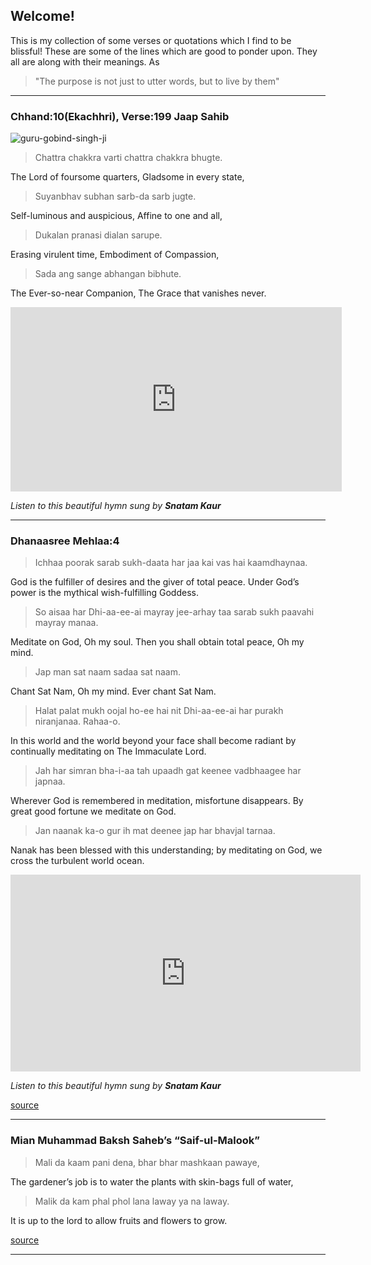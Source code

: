 ## Welcome!
This is my collection of some verses or quotations which I find to be blissful! 
These are some of the lines which are good to ponder upon. They all are along with their meanings.
As 
> "The purpose is not just to utter words, but to live by them"

---

### Chhand:10(Ekachhri), Verse:199 Jaap Sahib

![guru-gobind-singh-ji](https://github.com/amandeep511997/amandeep511997.github.io/blob/master/img/artwork/guru-gobind-singh-ji.jpg)

> Chattra chakkra varti chattra chakkra bhugte.

The Lord of foursome quarters, Gladsome in every state,

> Suyanbhav subhan sarb-da sarb jugte.

Self-luminous and auspicious, Affine to one and all,

> Dukalan pranasi dialan sarupe.

Erasing virulent time, Embodiment of Compassion,

> Sada ang sange abhangan bibhute.

The Ever-so-near Companion, The Grace that vanishes never.

<iframe width="530" height="295" src="https://www.youtube.com/embed/Z2gHpYOx22U" frameborder="0" allow="accelerometer; autoplay; encrypted-media; gyroscope; picture-in-picture" allowfullscreen></iframe>

*Listen to this beautiful hymn sung by **Snatam Kaur***

---

### Dhanaasree Mehlaa:4

> Ichhaa poorak sarab sukh-daata har jaa kai vas hai kaamdhaynaa.

God is the fulfiller of desires and the giver of total peace. Under God’s power is the mythical wish-fulfilling Goddess.

> So aisaa har Dhi-aa-ee-ai mayray jee-arhay taa sarab sukh paavahi mayray manaa.

Meditate on God, Oh my soul. Then you shall obtain total peace, Oh my mind. 

> Jap man sat naam sadaa sat naam.

Chant Sat Nam, Oh my mind. Ever chant Sat Nam.

> Halat palat mukh oojal ho-ee hai nit Dhi-aa-ee-ai har purakh niranjanaa. Rahaa-o.

In this world and the world beyond your face shall become radiant by continually meditating on The Immaculate Lord. 

> Jah har simran bha-i-aa tah upaadh gat keenee vadbhaagee har japnaa.

Wherever God is remembered in meditation, misfortune disappears. By great good fortune we meditate on God.

> Jan naanak ka-o gur ih mat deenee jap har bhavjal tarnaa.

Nanak has been blessed with this understanding; by meditating on God, we cross the turbulent world ocean.

<iframe width="560" height="315" src="https://www.youtube.com/embed/BLpWqulUgtk" frameborder="0" allow="accelerometer; autoplay; encrypted-media; gyroscope; picture-in-picture" allowfullscreen></iframe>

*Listen to this beautiful hymn sung by **Snatam Kaur***

[source](https://www.sikhdharma.org/jap-man-sat-nam/)

---

### Mian Muhammad Baksh Saheb’s “Saif-ul-Malook”

> Mali da kaam pani dena, bhar bhar mashkaan pawaye,

The gardener’s job is to water the plants with skin-bags full of water,

> Malik da kam phal phol lana laway ya na laway.

It is up to the lord to allow fruits and flowers to grow.

[source](https://qausain.wordpress.com/2009/10/05/mian-muhammad-baksh-05/)

---
